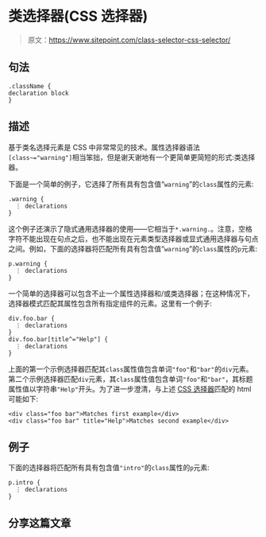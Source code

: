 # 类选择器(CSS 选择器)

> 原文：<https://www.sitepoint.com/class-selector-css-selector/>

## 句法

```
.className {
declaration block
}

```

## 描述

基于类名选择元素是 CSS 中非常常见的技术。属性选择器语法`[class~="warning"]`相当笨拙，但是谢天谢地有一个更简单更简短的形式:类选择器。

下面是一个简单的例子，它选择了所有具有包含值“`warning`”的`class`属性的元素:

```
.warning {
  ⋮ declarations
}
```

这个例子还演示了隐式通用选择器的使用——它相当于`*.warning.`。注意，空格字符不能出现在句点之后，也不能出现在元素类型选择器或显式通用选择器与句点之间。例如，下面的选择器将匹配所有具有包含值“`warning`”的`class`属性的`p`元素:

```
p.warning {
  ⋮ declarations
}
```

一个简单的选择器可以包含不止一个属性选择器和/或类选择器；在这种情况下，选择器模式匹配其属性包含所有指定组件的元素。这里有一个例子:

```
div.foo.bar {
  ⋮ declarations
}
div.foo.bar[title^="Help"] {
  ⋮ declarations
}
```

上面的第一个示例选择器匹配其`class`属性值包含单词`"foo"`和`"bar"`的`div`元素。第二个示例选择器匹配`div`元素，其`class`属性值包含单词`"foo"`和`"bar"`，其标题属性值以字符串`"Help"`开头。为了进一步澄清，与上述 [CSS 选择器](https://www.sitepoint.com/css-selectors/)匹配的 html 可能如下:

```
<div class="foo bar">Matches first example</div>
<div class="foo bar" title="Help">Matches second example</div> 
```

## 例子

下面的选择器将匹配所有具有包含值`"intro"`的`class`属性的`p`元素:

```
p.intro {
  ⋮ declarations
}
```

## 分享这篇文章